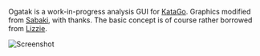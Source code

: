 Ogatak is a work-in-progress analysis GUI for [KataGo](https://github.com/lightvector/KataGo). Graphics modified from [Sabaki](https://github.com/SabakiHQ/Sabaki), with thanks. The basic concept is of course rather borrowed from [Lizzie](https://github.com/featurecat/lizzie).

![Screenshot](https://user-images.githubusercontent.com/16438795/117590193-0a067100-b126-11eb-8f88-6eb66c9d3a89.png)
